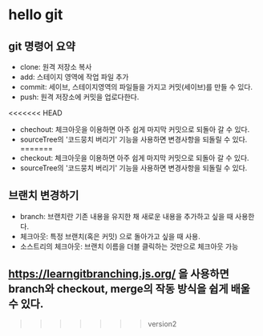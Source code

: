 # hello git

## git 명령어 요약

- clone: 원격 저장소 복사
- add: 스테이지 영역에 작업 파일 추가
- commit: 세이브, 스테이지영역의 파일들을 가지고 커밋(세이브)를 만들 수 있다.
- push: 원격 저장소에 커밋을 업로다한다.

<<<<<<< HEAD
- chechout: 체크아웃을 이용하면 아주 쉽게 마지막 커밋으로 되돌아 갈 수 있다.
- sourceTree의 '코드뭉치 버리기' 기능을 사용하면 변경사항을 되돌릴 수 있다.
=======
- checkout: 체크아웃을 이용하면 아주 쉽게 마지막 커밋으로 되돌아 갈 수 있다.
- sourceTree의 '코드뭉치 버리기' 기능을 사용하면 변경사항을 되돌릴 수 있다.

## 브랜치 변경하기
- branch: 브랜치란 기존 내용을 유지한 채 새로운 내용을 추가하고 싶을 때 사용한다.
- 체크아웃: 특정 브랜치(혹은 커밋) 으로 돌아가고 싶을 때 사용.
- 소스트리의 체크아웃: 브랜치 이름을 더블 클릭하는 것만으로 체크아웃 가능

## https://learngitbranching.js.org/ 을 사용하면 branch와 checkout, merge의 작동 방식을 쉽게 배울 수 있다.
>>>>>>> version2
